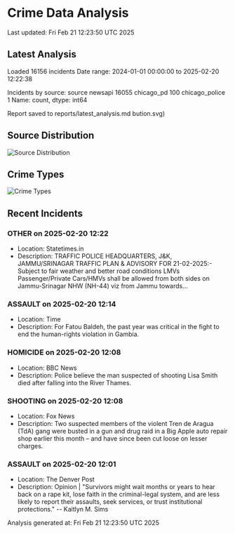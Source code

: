 # Crime Data Analysis
Last updated: Fri Feb 21 12:23:50 UTC 2025

## Latest Analysis

Loaded 16156 incidents
Date range: 2024-01-01 00:00:00 to 2025-02-20 12:22:38

Incidents by source:
source
newsapi           16055
chicago_pd          100
chicago_police        1
Name: count, dtype: int64

Report saved to reports/latest_analysis.md
bution.svg)

## Source Distribution
![Source Distribution](images/source_distribution.svg)

## Crime Types
![Crime Types](images/crime_types.svg)

## Recent Incidents

### OTHER on 2025-02-20 12:22
- Location: Statetimes.in
- Description: TRAFFIC POLICE HEADQUARTERS, J&K, JAMMU/SRINAGAR TRAFFIC PLAN & ADVISORY FOR 21-02-2025:- Subject to fair weather and better road conditions LMVs Passenger/Private Cars/HMVs shall be allowed from both sides on Jammu-Srinagar NHW (NH-44) viz from Jammu towards…


### ASSAULT on 2025-02-20 12:14
- Location: Time
- Description: For Fatou Baldeh, the past year was critical in the fight to end the human-rights violation in Gambia.


### HOMICIDE on 2025-02-20 12:08
- Location: BBC News
- Description: Police believe the man suspected of shooting Lisa Smith died after falling into the River Thames.


### SHOOTING on 2025-02-20 12:08
- Location: Fox News
- Description: Two suspected members of the violent Tren de Aragua (TdA) gang were busted in a gun and drug raid in a Big Apple auto repair shop earlier this month – and have since been cut loose on lesser charges.


### ASSAULT on 2025-02-20 12:01
- Location: The Denver Post
- Description: Opinion | "Survivors might wait months or years to hear back on a rape kit, lose faith in the criminal-legal system, and are less likely to report their assaults, seek services, or trust institutional protections." -- Kaitlyn M. Sims

Analysis generated at: Fri Feb 21 12:23:50 UTC 2025
